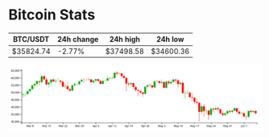 # Bitcoin Stats

BTC/USDT|24h change|24h high|24h low|
|---|---|---|---|
|$35824.74|-2.77%|$37498.58|$34600.36|

<img src="./chart.svg">
